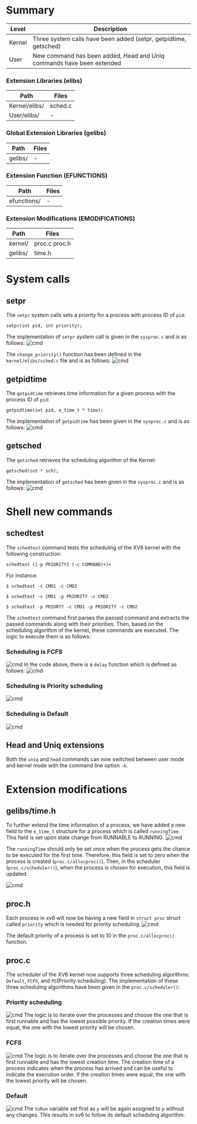 # Summary
Level | Description |
| --- | --- |
| Kernel | Three system calls have been added (setpr, getpidtime, getsched) |
| User | New command has been added, Head and Uniq commands have been extended |

### Extension Libraries (elibs)
Path | Files |
| --- | --- |
| Kernel/elibs/ | sched.c |
| User/elibs/ |  - |

### Global Extension Libraries (gelibs)
Path | Files |
| --- | --- |
| gelibs/ | - |

### Extension Function (EFUNCTIONS)
Path | Files |
| --- | --- |
| efunctions/ | - |

### Extension Modifications (EMODIFICATIONS)
Path | Files |
| --- | --- |
| kernel/ | proc.c proc.h |
| gelibs/ | time.h |



# System calls

## setpr
The `setpr` system calls sets a priority for a process with process ID of `pid`:
```
setpr(int pid, int priority);
```

The implementation of `setpr` system call is given in the `sysproc.c` and is as follows:
![cmd](https://github.com/gkiarashv/xv6/blob/main/images/setpr.png)

The `change_priority()` function has been defined in the `kernel/elibs/sched.c` file and is as follows:
![cmd](https://github.com/gkiarashv/xv6/blob/main/images/changepriority.png)



## getpidtime
The `getpidtime` retrieves time information for a given process with the process ID of `pid`:
```
getpidtime(int pid, e_time_t * time);
```
The implementation of `getpidtime` has been given in the `sysproc.c` and is as follows:
![cmd](https://github.com/gkiarashv/xv6/blob/main/images/getpidtime.png)



## getsched
The `getsched` retrieves the scheduling algorithm of the Kernel:
```
getsched(int * sch);
```
The implementation of `getsched` has been given in the `sysproc.c` and is as follows:
![cmd](https://github.com/gkiarashv/xv6/blob/main/images/getsched.png)



# Shell new commands

## schedtest
The `schedtest` command tests the scheduling of the XV6 kernel with the following construction:
```
schedtest ([-p PRIORITY] (-c COMMAND)+)+
```
For instance:
```
$ schedtest -c CMD1 -c CMD2
```
```
$ schedtest -c CMD1 -p PRIORITY -c CMD2
```
```
$ schedtest -p PRIORTY -c CMD1 -p PRIORITY -c CMD2
```
The `schedtest` command first parses the passed command and extracts the passed commands along with their priorities. Then, based on the scheduling algorithm of the
kernel, these commands are executed. The logic to execute them is as follows:

### Scheduling is FCFS
![cmd](https://github.com/gkiarashv/xv6/blob/main/images/schedtestfcfs.png)
In the code above, there is a `delay` function which is defined as follows:
![cmd](https://github.com/gkiarashv/xv6/blob/main/images/delay.png)





### Scheduling is Priority scheduling
![cmd](https://github.com/gkiarashv/xv6/blob/main/images/schedtestfcfs.png)

### Scheduling is Default
![cmd](https://github.com/gkiarashv/xv6/blob/main/images/schedtestfcfs.png)



## Head and Uniq extensions
Both the `uniq` and `head` commands can now switched between user mode and kernel mode with the command line option `-k`.



# Extension modifications

## gelibs/time.h
To further extend the time information of a process, we have added a new field to the `e_time_t` structure for a process which is called `runningTime`. This field is set upon state change from RUNNABLE to RUNNING.
![cmd](https://github.com/gkiarashv/xv6/blob/main/images/timestruct.png)

The `runningTime` should only be set once when the process gets the chance to be executed for the first time. Therefore, this field is set to zero when the process is created (`proc.c/allocproc()`). Then, in the scheduler (`proc.c/scheduler()`), when the process is chosen for execution, this field is updated:

![cmd](https://github.com/gkiarashv/xv6/blob/main/images/runtimeset.png)





## proc.h
Each process in xv6 will now be having a new field in `struct proc` struct called `priority` which is needed for priority scheduling.
![cmd](https://github.com/gkiarashv/xv6/blob/main/images/proch.png)

The default priority of a process is set to 10 in the `proc.c/allocproc()` function.





## proc.c
The scheduler of the XV6 kernel now supports three scheduling algorithms: `Default`, `FCFS`, and `PS`(Priority scheduling). The implementation of these three scheduling algorithms have been given in the `proc.c/scheduler()`:

### Priority scheduling
![cmd](https://github.com/gkiarashv/xv6/blob/main/images/pssched.png)
The logic is to iterate over the processes and choose the one that is first runnable and has the lowest possible priority. If the creation times were equal, the one with the lowest priority will be chosen.


### FCFS
![cmd](https://github.com/gkiarashv/xv6/blob/main/images/fcfssched.png)
The logic is to iterate over the processes and choose the one that is first runnable and has the lowest creation time. The creation time of a process indicates
when the process has arrived and can be useful to indicate the execution order. If the creation times were equal, the one with the lowest priority will be chosen.



### Default
![cmd](https://github.com/gkiarashv/xv6/blob/main/images/defsched.png)
The `toRun` variable set first as `p` will be again assigned to `p` without any changes. This results in xv6 to follow its default scheduling algorithm.





















